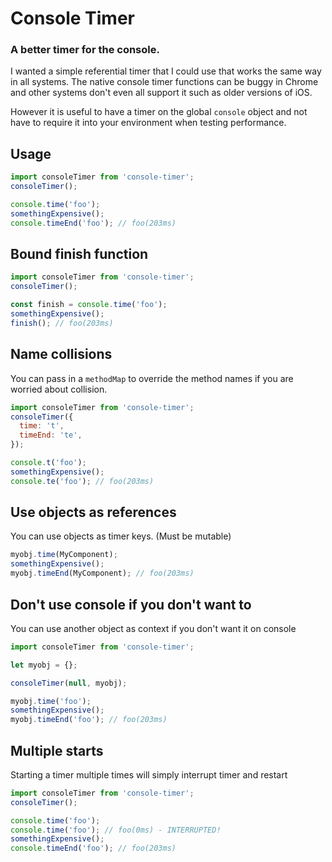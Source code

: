 # Console Timer

### A better timer for the console.

I wanted a simple referential timer that I could use that works the same way in all systems. The native console timer functions can be buggy in Chrome and other systems don't even all support it such as older versions of iOS.

However it is useful to have a timer on the global `console` object and not have to require it into your environment when testing performance.

## Usage

```javascript
import consoleTimer from 'console-timer';
consoleTimer();

console.time('foo');
somethingExpensive();
console.timeEnd('foo'); // foo(203ms)
```

## Bound finish function

```javascript
import consoleTimer from 'console-timer';
consoleTimer();

const finish = console.time('foo');
somethingExpensive();
finish(); // foo(203ms)
```

## Name collisions
You can pass in a `methodMap` to override the method names if you are worried about collision.

```javascript
import consoleTimer from 'console-timer';
consoleTimer({
  time: 't',
  timeEnd: 'te',
});

console.t('foo');
somethingExpensive();
console.te('foo'); // foo(203ms)
```

## Use objects as references

You can use objects as timer keys. (Must be mutable)

```javascript
myobj.time(MyComponent);
somethingExpensive();
myobj.timeEnd(MyComponent); // foo(203ms)
```

## Don't use console if you don't want to

You can use another object as context if you don't want it on console

```javascript
import consoleTimer from 'console-timer';

let myobj = {};

consoleTimer(null, myobj);

myobj.time('foo');
somethingExpensive();
myobj.timeEnd('foo'); // foo(203ms)
```

## Multiple starts

Starting a timer multiple times will simply interrupt timer and restart

```javascript
import consoleTimer from 'console-timer';
consoleTimer();

console.time('foo');
console.time('foo'); // foo(0ms) - INTERRUPTED!
somethingExpensive();
console.timeEnd('foo'); // foo(203ms)
```
